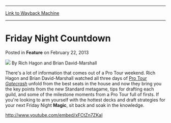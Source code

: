 
---
[Link to Wayback Machine](https://web.archive.org/web/20200531084650/https://magic.wizards.com/en/articles/archive/feature/friday-night-countdown-2013-02-22)

[_metadata_:author]:- "Rich Hagon and Brian David-Marshall"
[_metadata_:description]:- "There's a lot of information that comes out of a Pro Tour weekend. Rich Hagon and Brian David-Marshall watched all three days of Pro Tour Gatecrash unfold from the best seats in the house and now they bring you the key points from the new Standard metagame, tips for drafting each guild, and some of the milestone moments from a Pro Tour full of firsts."
[_metadata_:generator]:- "Drupal 7 (http://drupal.org)"
[_metadata_:publish_date]:- "2013-02-22"
[_metadata_:title]:- "Friday Night Countdown"
[_metadata_:wayback_capture_timestamp]:- "2020-05-31 08:46:50+00:00"
[_metadata_:wayback_raw_url]:- "https://web.archive.org/web/20200531084650id_/https://magic.wizards.com/en/articles/archive/feature/friday-night-countdown-2013-02-22"
[_metadata_:wayback_url]:- "https://magic.wizards.com/en/articles/archive/feature/friday-night-countdown-2013-02-22"
---


Friday Night Countdown
======================



 Posted in **Feature**
 on February 22, 2013 






![](https://media.magic.wizards.com/styles/auth_small/public/images/hero/wizardslogo_thumb.jpg)
By Rich Hagon and Brian David-Marshall











There's a lot of information that comes out of a Pro Tour weekend. Rich Hagon and Brian David-Marshall watched all three days of [Pro Tour *Gatecrash*](/en/events/coverage/martell-calls-down-reckoning-pro-tour) unfold from the best seats in the house and now they bring you the key points from the new Standard metagame, tips for drafting each guild, and some of the milestone moments from a Pro Tour full of firsts. If you're looking to arm yourself with the hottest decks and draft strategies for your next Friday Night **Magic**, sit back and soak in the knowledge.

<http://www.youtube.com/embed/xFCtZn7ZKaI>





